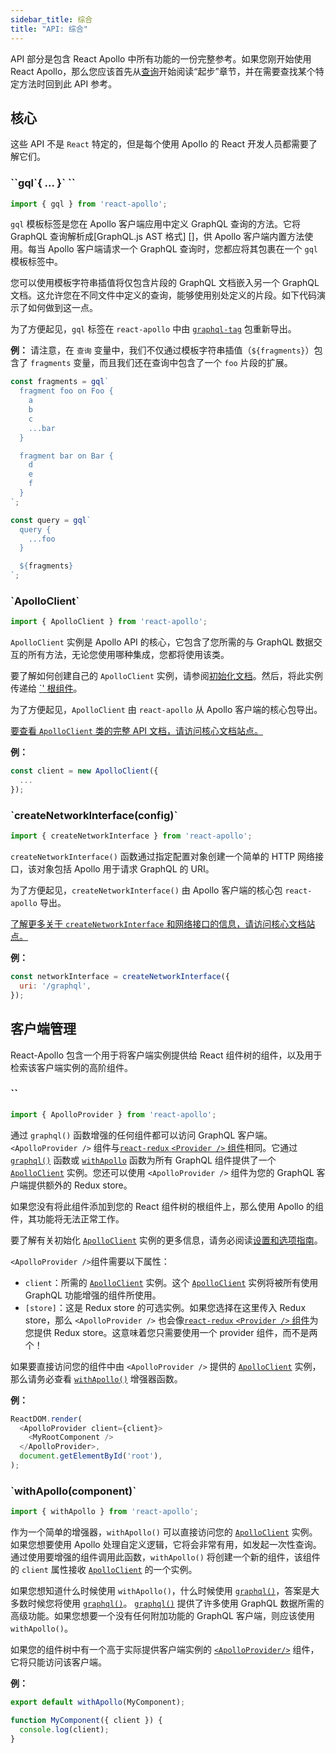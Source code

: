 ```yaml
---
sidebar_title: 综合
title: "API: 综合"
---
```


API 部分是包含 React Apollo 中所有功能的一份完整参考。如果您刚开始使用 React Apollo，那么您应该首先从[查询](queries.html)开始阅读“起步”章节，并在需要查找某个特定方法时回到此 API 参考。

<h2 id="core">核心</h2>

这些 API 不是 `React` 特定的，但是每个使用 Apollo 的 React 开发人员都需要了解它们。

<h3 id="gql">``gql`{ ... }` ``</h3>

```js
import { gql } from 'react-apollo';
```

`gql` 模板标签是您在 Apollo 客户端应用中定义 GraphQL 查询的方法。它将 GraphQL 查询解析成[GraphQL.js AST 格式] []，供 Apollo 客户端内置方法使用。每当 Apollo 客户端请求一个 GraphQL 查询时，您都应将其包裹在一个 `gql` 模板标签中。

您可以使用模板字符串插值将仅包含片段的 GraphQL 文档嵌入另一个 GraphQL 文档。这允许您在不同文件中定义的查询，能够使用别处定义的片段。如下代码演示了如何做到这一点。

为了方便起见，`gql` 标签在 `react-apollo` 中由 [`graphql-tag`][] 包重新导出。

[GraphQL.js AST格式]: https://github.com/graphql/graphql-js/blob/d92dd9883b76e54babf2b0ffccdab838f04fc46c/src/language/ast.js
[`graphql-tag`]: https://www.npmjs.com/package/graphql-tag

**例：**
请注意，在 `查询` 变量中，我们不仅通过模板字符串插值（`${fragments}`）包含了 `fragments` 变量，而且我们还在查询中包含了一个 `foo` 片段的扩展。

```js
const fragments = gql`
  fragment foo on Foo {
    a
    b
    c
    ...bar
  }

  fragment bar on Bar {
    d
    e
    f
  }
`;

const query = gql`
  query {
    ...foo
  }

  ${fragments}
`;
```

<h3 id="ApolloClient">`ApolloClient`</h3>

```js
import { ApolloClient } from 'react-apollo';
```

`ApolloClient` 实例是 Apollo API 的核心，它包含了您所需的与 GraphQL 数据交互的所有方法，无论您使用哪种集成，您都将使用该类。

要了解如何创建自己的 `ApolloClient` 实例，请参阅[初始化文档](initialization.html)。然后，将此实例传递给 [`<ApolloProvider />' 根组件](＃ApolloProvider)。

为了方便起见，`ApolloClient` 由 `react-apollo` 从 Apollo 客户端的核心包导出。

[要查看 `ApolloClient` 类的完整 API 文档，请访问核心文档站点。](/core/apollo-client-api.html#apollo-client)

**例：**

```js
const client = new ApolloClient({
  ...
});
```

<h3 id="createNetworkInterface">`createNetworkInterface(config)`</h3>

```js
import { createNetworkInterface } from 'react-apollo';
```

`createNetworkInterface()` 函数通过指定配置对象创建一个简单的 HTTP 网络接口，该对象包括 Apollo 用于请求 GraphQL 的 URI。

为了方便起见，`createNetworkInterface()` 由 Apollo 客户端的核心包 `react-apollo` 导出。

[了解更多关于 `createNetworkInterface` 和网络接口的信息，请访问核心文档站点。](/core/network.html)

**例：**

```js
const networkInterface = createNetworkInterface({
  uri: '/graphql',
});
```

<h2 id="client-management">客户端管理</h2>

React-Apollo 包含一个用于将客户端实例提供给 React 组件树的组件，以及用于检索该客户端实例的高阶组件。

<h3 id="ApolloProvider" title="ApolloProvider">`<ApolloProvider client={client} />`</h3>

```js
import { ApolloProvider } from 'react-apollo';
```

通过 `graphql()` 函数增强的任何组件都可以访问 GraphQL 客户端。 `<ApolloProvider />` 组件与[`react-redux` `<Provider />` 组件][]相同。它通过 [`graphql()`](#graphql) 函数或 [`withApollo`](#withApollo) 函数为所有 GraphQL 组件提供了一个 [`ApolloClient`][] 实例。您还可以使用 `<ApolloProvider />` 组件为您的 GraphQL 客户端提供额外的 Redux store。

如果您没有将此组件添加到您的 React 组件树的根组件上，那么使用 Apollo 的组件，其功能将无法正常工作。

要了解有关初始化 [`ApolloClient`][] 实例的更多信息，请务必阅读[设置和选项指南](initialization.html)。

`<ApolloProvider />`组件需要以下属性：

- `client`：所需的 [`ApolloClient`][] 实例。这个 [`ApolloClient`][] 实例将被所有使用 GraphQL 功能增强的组件所使用。
- `[store]`：这是 Redux store 的可选实例。如果您选择在这里传入 Redux store，那么 `<ApolloProvider />` 也会像[`react-redux` `<Provider />` 组件][]为您提供 Redux store。这意味着您只需要使用一个 provider 组件，而不是两个！

如果要直接访问您的组件中由 `<ApolloProvider />` 提供的 [`ApolloClient`][] 实例，那么请务必查看 [`withApollo()`](#withApollo) 增强器函数。

[`react-redux` `<Provider />` 组件]: https://github.com/reactjs/react-redux/blob/master/docs/api.md#provider-store
[`ApolloClient`]: /core/apollo-client-api.html#apollo-client

**例：**

```js
ReactDOM.render(
  <ApolloProvider client={client}>
    <MyRootComponent />
  </ApolloProvider>,
  document.getElementById('root'),
);
```

<h3 id="withApollo">`withApollo(component)`</h3>

```js
import { withApollo } from 'react-apollo';
```

作为一个简单的增强器，`withApollo()` 可以直接访问您的 [`ApolloClient`][] 实例。如果您想要使用 Apollo 处理自定义逻辑，它将会非常有用，如发起一次性查询。通过使用要增强的组件调用此函数，`withApollo()` 将创建一个新的组件，该组件的 `client` 属性接收 [`ApolloClient`][] 的一个实例。

如果您想知道什么时候使用 `withApollo()`，什么时候使用 [`graphql()`](#graphql)，答案是大多数时候您将使用 [`graphql()`](#graphql)。 [`graphql()`](#graphql) 提供了许多使用 GraphQL 数据所需的高级功能。如果您想要一个没有任何附加功能的 GraphQL 客户端，则应该使用 `withApollo()`。

如果您的组件树中有一个高于实际提供客户端实例的 [`<ApolloProvider/>`](#ApolloProvider) 组件，它将只能访问该客户端。

[`ApolloClient`]: /core/apollo-client-api.html#apollo-client

**例：**

```js
export default withApollo(MyComponent);

function MyComponent({ client }) {
  console.log(client);
}
```
